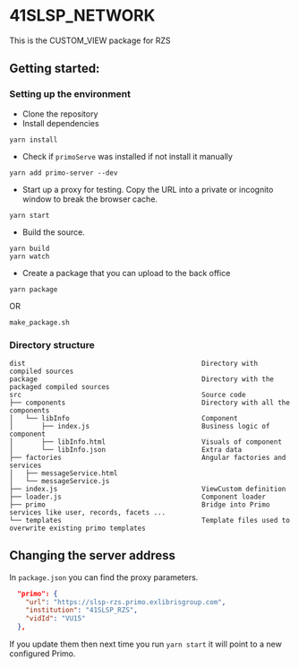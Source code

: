 # 41SLSP_NETWORK
This is the CUSTOM_VIEW package for RZS

## Getting started:
### Setting up the environment
- Clone the repository
- Install dependencies
```
yarn install
```
- Check if ```primoServe``` was installed if not install it manually
```
yarn add primo-server --dev
```
- Start up a proxy for testing. Copy the URL into a private or incognito window to break the browser cache.
```
yarn start
```
- Build the source. 
```
yarn build
yarn watch
```
- Create a package that you can upload to the back office 
```
yarn package
```
OR
```
make_package.sh
```

### Directory structure
```
dist                                            Directory with compiled sources
package                                         Directory with the packaged compiled sources
src                                             Source code
├── components                                  Directory with all the components                 
│   └── libInfo                                 Component
│       ├── index.js                            Business logic of component
│       ├── libInfo.html                        Visuals of component
│       └── libInfo.json                        Extra data
├── factories                                   Angular factories and services
│   ├── messageService.html
│   └── messageService.js
├── index.js                                    ViewCustom definition
├── loader.js                                   Component loader
├── primo                                       Bridge into Primo services like user, records, facets ...
└── templates                                   Template files used to overwrite existing primo templates
```
## Changing the server address

In ```package.json``` you can find the proxy parameters. 
```json
  "primo": {
    "url": "https://slsp-rzs.primo.exlibrisgroup.com",
    "institution": "41SLSP_RZS",
    "vidId": "VU15"
  },
```
If you update them then next time you run ```yarn start``` it will point to a new configured Primo. 